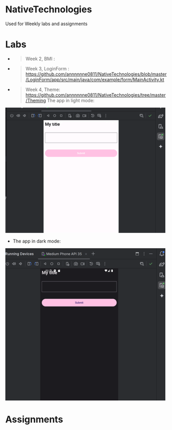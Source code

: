# NativeTechnologies
Used for Weekly labs and assignments 

# Labs 
- > Week 2, BMI : 
- > Week 3, LoginForm : https://github.com/annnnnne0811/NativeTechnologies/blob/master/LoginForm/app/src/main/java/com/example/form/MainActivity.kt
- > Week 4, Theme: https://github.com/annnnnne0811/NativeTechnologies/tree/master/Theming
The app in light mode:
  
<img src="img.png" alt="Light Mode" width="500">

- The app in dark mode:

<img src="img_1.png" alt="Dark Mode" width="500">





# Assignments

